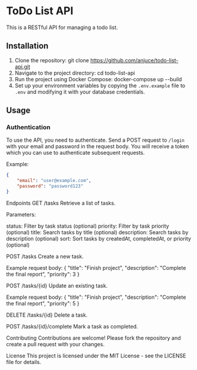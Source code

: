 # ToDo List API

This is a RESTful API for managing a todo list.

## Installation

1. Clone the repository:
   git clone https://github.com/anjuce/todo-list-api.git
2. Navigate to the project directory:
   cd todo-list-api
3. Run the project using Docker Compose:
   docker-compose up --build
4. Set up your environment variables by copying the `.env.example` file to `.env` and modifying it with your database credentials.

## Usage

### Authentication

To use the API, you need to authenticate. Send a POST request to `/login` with your email and password in the request body. You will receive a token which you can use to authenticate subsequent requests.

Example:

```json
{
    "email": "user@example.com",
    "password": "password123"
}
```

Endpoints
GET /tasks
Retrieve a list of tasks.

Parameters:

status: Filter by task status (optional)
priority: Filter by task priority (optional)
title: Search tasks by title (optional)
description: Search tasks by description (optional)
sort: Sort tasks by createdAt, completedAt, or priority (optional)


POST /tasks
Create a new task.

Example request body:
{
    "title": "Finish project",
    "description": "Complete the final report",
    "priority": 3
}

POST /tasks/{id}
Update an existing task.

Example request body:
{
    "title": "Finish project",
    "description": "Complete the final report",
    "priority": 5
}

DELETE /tasks/{id}
Delete a task.

POST /tasks/{id}/complete
Mark a task as completed.



Contributing
Contributions are welcome! Please fork the repository and create a pull request with your changes.

License
This project is licensed under the MIT License - see the LICENSE file for details.
